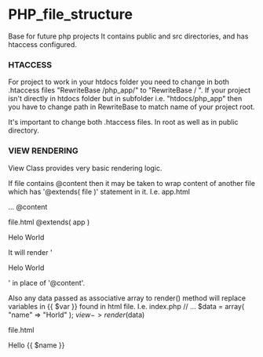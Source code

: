 # PHP_file_structure
Base for future php projects  It contains public and src directories, and has htaccess configured.

### HTACCESS ###
For project to work in your htdocs folder you need to change in both .htaccess files "RewriteBase /php_app/" to "RewriteBase / ". 
If your project isn't directly in htdocs folder but in subfolder i.e. "htdocs/php_app" then you have to change path in RewriteBase to match name of your project root. 

It's important to change both .htaccess files. In root as well as in public directory. 

### VIEW RENDERING ###
View Class provides very basic rendering logic. 

If file contains @content then it may be taken to wrap content of another file which has '@extends( file )' statement in it. 
I.e. 
 app.html
 <html>
  <head> ... </head>
  <body>
    @content
  </body>
 </html> 
 
 file.html
 @extends( app )
 <p>Helo World</p>
 
It will render '<p>Helo World</p>' in place of '@content'. 

Also any data passed as associative array to render() method will replace variables in {{ $var }} found in html file.
I.e.
  index.php
  // ... 
  $data = array(
   "name" => "Horld"
  );
  $view->render($data)
  
  file.html
  <p>Hello {{ $name }}</p>

